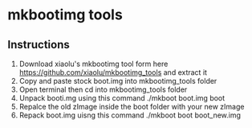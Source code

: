 mkbootimg tools
===============

Instructions
--------------

1. Download xiaolu's mkbootimg tool form here  https://github.com/xiaolu/mkbootimg_tools and extract it 
2. Copy and paste stock boot.img into mkbootimg_tools folder
3. Open terminal then cd into mkbootimg_tools folder
4. Unpack booti.mg using this command ./mkboot boot.img boot
5. Repalce the old zImage inside the boot folder with your new zImage 
6. Repack boot.img uisng this command ./mkboot boot boot_new.img
